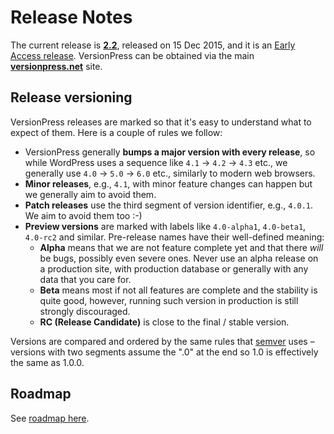# Release Notes

The current release is **[2.2](./release-notes/2.2)**, released on 15 Dec 2015, and it is an [Early Access release](getting-started/about-eap). VersionPress can be obtained via the main **[versionpress.net](http://versionpress.net/)** site.


## Release versioning

VersionPress releases are marked so that it's easy to understand what to expect of them. Here is a couple of rules we follow:

 - VersionPress generally **bumps a major version with every release**, so while WordPress uses a sequence like `4.1` → `4.2` → `4.3` etc., we generally use `4.0` → `5.0` → `6.0` etc., similarly to modern web browsers.
 - **Minor releases**, e.g., `4.1`, with minor feature changes can happen but we generally aim to avoid them.
 - **Patch releases** use the third segment of version identifier, e.g., `4.0.1`. We aim to avoid them too :-)
 - **Preview versions** are marked with labels like `4.0-alpha1`, `4.0-beta1`, `4.0-rc2` and similar. Pre-release names have their well-defined meaning:
     - **Alpha** means that we are not feature complete yet and that there *will* be bugs, possibly even severe ones. Never use an alpha release on a production site, with production database or generally with any data that you care for.
     - **Beta** means most if not all features are complete and the stability is quite good, however, running such version in production is still strongly discouraged.
     - **RC (Release Candidate)** is close to the final / stable version.

Versions are compared and ordered by the same rules that [semver](http://semver.org/) uses – versions with two segments assume the ".0" at the end so 1.0 is effectively the same as 1.0.0.

## Roadmap

See [roadmap here](./release-notes/roadmap).
